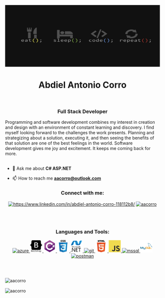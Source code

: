 
<img src="https://github.com/aacorro/aacorro/blob/main/banner-1.jpg" width="100%" height="200" alt="banner-coding">

<h1 align="center">Abdiel Antonio Corro</h1>
<br>
<h3 align="center">Full Stack Developer</h3>

Programming and software development combines my interest in creation and design with an environment of constant learning and discovery. I find myself looking forward to the challenges the work presents. Planning and strategizing about a solution, executing it, and then seeing the benefits of that solution are one of the best feelings in the world. Software development gives me joy and excitement. It keeps me coming back for more.
<br>
<br>
- 💬 Ask me about **C# ASP.NET**

- 📫 How to reach me **aacorro@outlook.com**


<h3 align="center">Connect with me:</h3>

<p align="center">
<a href="https://linkedin.com/in/https://www.linkedin.com/in/abdiel-antonio-corro-118112b8/" target="blank"><img align="center" src="https://raw.githubusercontent.com/rahuldkjain/github-profile-readme-generator/master/src/images/icons/Social/linked-in-alt.svg" alt="https://www.linkedin.com/in/abdiel-antonio-corro-118112b8/" height="30" width="40" /></a>
<a href="https://stackoverflow.com/users/aacorro" target="blank"><img align="center" src="https://raw.githubusercontent.com/rahuldkjain/github-profile-readme-generator/master/src/images/icons/Social/stack-overflow.svg" alt="aacorro" height="30" width="40" /></a>
</p>
<br>
<br>

<h3 align="center">Languages and Tools:</h3>
<p align="center"> <a href="https://azure.microsoft.com/en-in/" target="_blank" rel="noreferrer"> <img src="https://www.vectorlogo.zone/logos/microsoft_azure/microsoft_azure-icon.svg" alt="azure" width="40" height="40"/> </a> <a href="https://getbootstrap.com" target="_blank" rel="noreferrer"> <img src="https://raw.githubusercontent.com/devicons/devicon/master/icons/bootstrap/bootstrap-plain-wordmark.svg" alt="bootstrap" width="40" height="40"/> </a> <a href="https://www.w3schools.com/cs/" target="_blank" rel="noreferrer"> <img src="https://raw.githubusercontent.com/devicons/devicon/master/icons/csharp/csharp-original.svg" alt="csharp" width="40" height="40"/> </a> <a href="https://www.w3schools.com/css/" target="_blank" rel="noreferrer"> <img src="https://raw.githubusercontent.com/devicons/devicon/master/icons/css3/css3-original-wordmark.svg" alt="css3" width="40" height="40"/> </a> <a href="https://dotnet.microsoft.com/" target="_blank" rel="noreferrer"> <img src="https://raw.githubusercontent.com/devicons/devicon/master/icons/dot-net/dot-net-original-wordmark.svg" alt="dotnet" width="40" height="40"/> </a> <a href="https://git-scm.com/" target="_blank" rel="noreferrer"> <img src="https://www.vectorlogo.zone/logos/git-scm/git-scm-icon.svg" alt="git" width="40" height="40"/> </a> <a href="https://www.w3.org/html/" target="_blank" rel="noreferrer"> <img src="https://raw.githubusercontent.com/devicons/devicon/master/icons/html5/html5-original-wordmark.svg" alt="html5" width="40" height="40"/> </a> <a href="https://developer.mozilla.org/en-US/docs/Web/JavaScript" target="_blank" rel="noreferrer"> <img src="https://raw.githubusercontent.com/devicons/devicon/master/icons/javascript/javascript-original.svg" alt="javascript" width="40" height="40"/> </a> <a href="https://www.microsoft.com/en-us/sql-server" target="_blank" rel="noreferrer"> <img src="https://www.svgrepo.com/show/303229/microsoft-sql-server-logo.svg" alt="mssql" width="40" height="40"/> </a> <a href="https://www.mysql.com/" target="_blank" rel="noreferrer"> <img src="https://raw.githubusercontent.com/devicons/devicon/master/icons/mysql/mysql-original-wordmark.svg" alt="mysql" width="40" height="40"/> </a> <a href="https://postman.com" target="_blank" rel="noreferrer"> <img src="https://www.vectorlogo.zone/logos/getpostman/getpostman-icon.svg" alt="postman" width="40" height="40"/> </a> </p>

<br>
<br>

<p><img width="100%" height="300" align="center" src="https://github-readme-stats.vercel.app/api/top-langs?username=aacorro&show_icons=true&locale=en&layout=compact" alt="aacorro" /></p>

<p><img width="100%" height="300" align="center" src="https://github-readme-streak-stats.herokuapp.com/?user=aacorro&" alt="aacorro" /></p>
